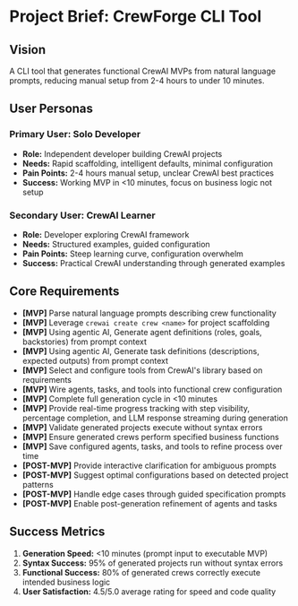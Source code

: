 # Project Brief: CrewForge CLI Tool

## Vision
A CLI tool that generates functional CrewAI MVPs from natural language prompts, reducing manual setup from 2-4 hours to under 10 minutes.

## User Personas
### Primary User: Solo Developer
- **Role:** Independent developer building CrewAI projects
- **Needs:** Rapid scaffolding, intelligent defaults, minimal configuration
- **Pain Points:** 2-4 hours manual setup, unclear CrewAI best practices
- **Success:** Working MVP in <10 minutes, focus on business logic not setup

### Secondary User: CrewAI Learner
- **Role:** Developer exploring CrewAI framework
- **Needs:** Structured examples, guided configuration
- **Pain Points:** Steep learning curve, configuration overwhelm
- **Success:** Practical CrewAI understanding through generated examples

## Core Requirements
- **[MVP]** Parse natural language prompts describing crew functionality
- **[MVP]** Leverage `crewai create crew <name>` for project scaffolding
- **[MVP]** Using agentic AI, Generate agent definitions (roles, goals, backstories) from prompt context
- **[MVP]** Using agentic AI, Generate task definitions (descriptions, expected outputs) from prompt context
- **[MVP]** Select and configure tools from CrewAI's library based on requirements
- **[MVP]** Wire agents, tasks, and tools into functional crew configuration
- **[MVP]** Complete full generation cycle in <10 minutes
- **[MVP]** Provide real-time progress tracking with step visibility, percentage completion, and LLM response streaming during generation
- **[MVP]** Validate generated projects execute without syntax errors
- **[MVP]** Ensure generated crews perform specified business functions
- **[MVP]** Save configured agents, tasks, and tools to refine process over time
- **[POST-MVP]** Provide interactive clarification for ambiguous prompts
- **[POST-MVP]** Suggest optimal configurations based on detected project patterns
- **[POST-MVP]** Handle edge cases through guided specification prompts
- **[POST-MVP]** Enable post-generation refinement of agents and tasks

## Success Metrics
1. **Generation Speed:** <10 minutes (prompt input to executable MVP)
2. **Syntax Success:** 95% of generated projects run without syntax errors
3. **Functional Success:** 80% of generated crews correctly execute intended business logic
4. **User Satisfaction:** 4.5/5.0 average rating for speed and code quality